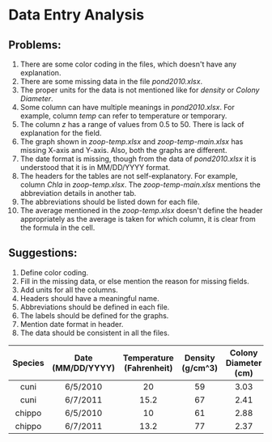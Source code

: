 # Data Entry Analysis
## Problems:
1. There are some color coding in the files, which doesn't have any explanation. 
2. There are some missing data in the file _pond2010.xlsx_. 
3. The proper units for the data is not mentioned like for _density_ or _Colony Diameter_. 
4. Some column can have multiple meanings in _pond2010.xlsx_. For example, column _temp_ can refer to temperature or temporary. 
5. The column _z_ has a range of values from 0.5 to 50. There is lack of explanation for the field. 
6. The graph shown in _zoop-temp.xlsx_ and _zoop-temp-main.xlsx_ has missing X-axis and Y-axis. Also, both the graphs are different. 
7. The date format is missing, though from the data of _pond2010.xlsx_ it is understood that it is in MM/DD/YYYY format. 
8. The headers for the tables are not self-explanatory. For example, column _Chla_ in _zoop-temp.xlsx_. The _zoop-temp-main.xlsx_ mentions the abbreviation details in another tab. 
9. The abbreviations should be listed down for each file. 
10. The average mentioned in the _zoop-temp.xlsx_ doesn't define the header appropriately as the average is taken for which column, it is clear from the formula in the cell. 

## Suggestions:
1. Define color coding. 
2. Fill in the missing data, or else mention the reason for missing fields. 
3. Add units for all the columns. 
4. Headers should have a meaningful name. 
5. Abbreviations should be defined in each file. 
6. The labels should be defined for the graphs. 
7. Mention date format in header. 
8. The data should be consistent in all the files. 

| Species | Date<br>(MM/DD/YYYY) | Temperature<br>(Fahrenheit) | Density<br>(g/cm^3) | Colony Diameter<br>(cm) | Depth<br>(cm) | Chlorophyll a |
|:---------:|:------------------:|:-------------------------:|:-----------------:|:---------------------:|:-----------:|:---------------:|
| cuni    | 6/5/2010         | 20                      | 59              | 3.03                | 10        | 3.6           |
| cuni    | 6/7/2011         | 15.2                    | 67              | 2.41                | 25        | 2.1           |
| chippo  | 6/5/2010         | 10                      | 61              | 2.88                | 50        | 1.4           |
| chippo  | 6/7/2011         | 13.2                    | 77              | 2.37                | 25        | 2.1           |
